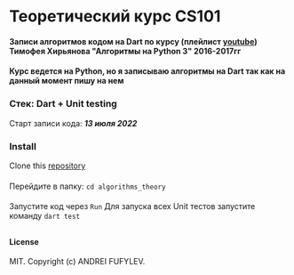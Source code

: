 # Теоретический курс CS101
#### Записи алгоритмов кодом на Dart по курсу (плейлист [youtube](https://www.youtube.com/watch?v=KdZ4HF1SrFs&list=PLRDzFCPr95fK7tr47883DFUbm4GeOjjc0)) Тимофея Хирьянова "Алгоритмы на Python 3" 2016-2017гг
#### Курс ведется на Python, но я записываю алгоритмы на Dart так как на данный момент пишу на нем

### Стек: Dart + Unit testing

Старт записи кода: ***13 июля 2022***

### Install
Clone this [repository](https://github.com/fufylev/algorithms_theory.git)
####
Перейдите в папку:
`cd algorithms_theory`
####
Запустите код через `Run`
Для запуска всех Unit тестов запустите команду `dart test`

##
#### License
MIT. Copyright (c) ANDREI FUFYLEV.
